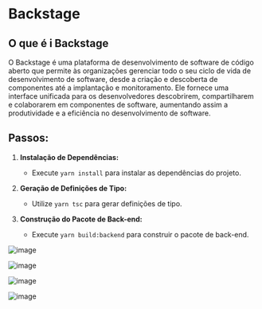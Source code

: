 # Backstage
## O que é i Backstage
O Backstage é uma plataforma de desenvolvimento de software de código aberto que permite às organizações gerenciar todo o seu ciclo de vida de desenvolvimento de software, desde a criação e descoberta de componentes até a implantação e monitoramento. Ele fornece uma interface unificada para os desenvolvedores descobrirem, compartilharem e colaborarem em componentes de software, aumentando assim a produtividade e a eficiência no desenvolvimento de software.

## Passos:

1. **Instalação de Dependências:**
   - Execute `yarn install` para instalar as dependências do projeto.
   
2. **Geração de Definições de Tipo:**
   - Utilize `yarn tsc` para gerar definições de tipo.

3. **Construção do Pacote de Back-end:**
   - Execute `yarn build:backend` para construir o pacote de back-end.




![image](https://github.com/sophiatosarr/backstage/assets/99216420/62e6a217-43b5-43d3-a45b-3ddb5d9d388c)

![image](https://github.com/sophiatosarr/backstage/assets/99216420/3a7560f2-afb7-4298-946b-09d7e854cee1)

![image](https://github.com/sophiatosarr/backstage/assets/99216420/12d2999c-fa1b-47cd-8be7-e2455e1c90b2)

![image](https://github.com/sophiatosarr/backstage/assets/99216420/3ee4fd7b-b304-46af-8ac8-45dbeeac9546)

